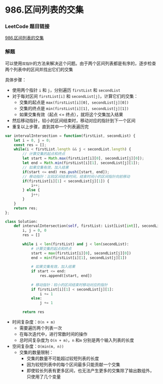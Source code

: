 # 986.区间列表的交集

### LeetCode 题目链接

[986.区间列表的交集](https://leetcode.cn/problems/interval-list-intersections/)

### 解题

可以使用`双指针`的方法来解决这个问题。由于两个区间列表都是有序的，逐步检查两个列表中的区间并找出它们的交集

具体步骤：
- 使用两个指针 `i` 和 `j`，分别遍历 `firstList` 和 `secondList`
- 对于每对区间 `firstList[i]` 和 `secondList[j]`，计算它们的交集：
  - 交集的起点是 `max(firstList[i][0], secondList[j][0])`
  - 交集的终点是 `min(firstList[i][1], secondList[j][1])`
  - 如果交集有效（起点 <= 终点），就将这个交集加入结果
- 然后移动指针，较小的区间结束时，移动对应的指针到下一个区间
- 重复以上步骤，直到其中一个列表遍历完

```js
var intervalIntersection = function(firstList, secondList) {
    let i = 0, j = 0;
    const res = [];
    while(i < firstList.length && j < secondList.length) {
        // 计算交集的起点和终点
        let start = Math.max(firstList[i][0], secondList[j][0]);
        let end = Math.min(firstList[i][1], secondList[j][1]);
        // 如果交集有效，加入结果
        if(start <= end) res.push([start, end]);
        // 移动指针：比较区间结束时间，结束时间小的区间指针向前移动
        if(firstList[i][1] < secondList[j][1]) {
            i++;
        } else {
            j++;
        }
    }
    return res;
};
```
```python
class Solution:
    def intervalIntersection(self, firstList: List[List[int]], secondList: List[List[int]]) -> List[List[int]]:
        i, j = 0, 0
        res = []
        
        while i < len(firstList) and j < len(secondList):
            # 计算交集的起点和终点
            start = max(firstList[i][0], secondList[j][0])
            end = min(firstList[i][1], secondList[j][1])
            
            # 如果交集有效，加入结果
            if start <= end:
                res.append([start, end])
            
            # 移动指针：较小的区间结束时移动对应的指针
            if firstList[i][1] < secondList[j][1]:
                i += 1
            else:
                j += 1
        
        return res
```
- 时间复杂度：`O(n + m)`
  - 需要遍历两个列表一次
  - 在每次迭代中，进行常数时间的操作
  - 总时间复杂度为 `O(n + m)`，`n` 和`m` 分别是两个输入列表的长度
- 空间复杂度：`O(min(m, n))`
  - 交集的数量限制：
    - 交集的数量不可能超过较短列表的长度
    - 因为较短列表中的每个区间最多只能贡献一个交集
    - 即使较长列表有更多区间，也无法产生更多的交集除了输出数组外，只使用了几个变量